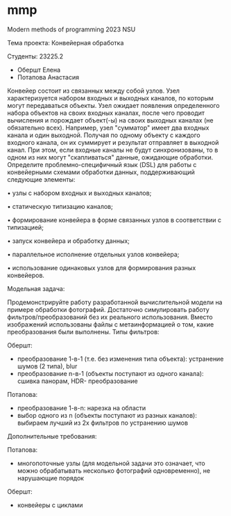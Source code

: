 # mmp
Modern methods of programming 2023 NSU

Тема проекта:
Конвейерная обработка

Студенты: 23225.2
- Обершт Елена
- Потапова Анастасия


Конвейер состоит из связанных между собой узлов. Узел характеризуется набором входных и
выходных каналов, по которым могут передаваться объекты. Узел ожидает появления
определенного набора объектов на своих входных каналах, после чего проводит вычисления
и порождает объект(-ы) на своих выходных каналах (не обязательно всех). Например, узел
"сумматор" имеет два входных канала и один выходной. Получая по одному объекту с
каждого входного канала, он их суммирует и результат отправляет в выходной канал. При
этом, если входные каналы не будут синхронизованы, то в одном из них могут
"скапливаться" данные, ожидающие обработки. Определите проблемно-специфичный язык
(DSL) для работы с конвейерными схемами обработки данных, поддерживающий следующие
элементы:

• узлы с набором входных и выходных каналов;

• статическую типизацию каналов;

• формирование конвейера в форме связанных узлов в соответствии с типизацией;

• запуск конвейера и обработку данных;

• параллельное исполнение отдельных узлов конвейера;

• использование одинаковых узлов для формирования разных конвейеров.


Модельная задача:

Продемонстрируйте работу разработанной вычислительной модели на примере обработки
фотографий. Достаточно симулировать работу фильтров/преобразований без их реального
использования. Вместо изображений использованы файлы с метаинформацией о том,
какие преобразования были выполнены.
Типы фильтров:

Обершт:
  - преобразование 1-в-1 (т.е. без изменения типа объекта): устранение шумов (2 типа), blur
  - преобразование n-в-1 (объекты поступают из одного канала): сшивка панорам, HDR-
преобразование

Потапова:
  - преобразование 1-в-n: нарезка на области
  - выбор одного из n (объекты поступают из разных каналов): выбираем лучший из 2х фильтров по устранению шумов

Дополнительные требования:

Потапова:
- многопоточные узлы (для модельной задачи это означает, что можно обрабатывать несколько фотографий одновременно), не нарушающие порядок

Обершт:
- конвейеры с циклами
